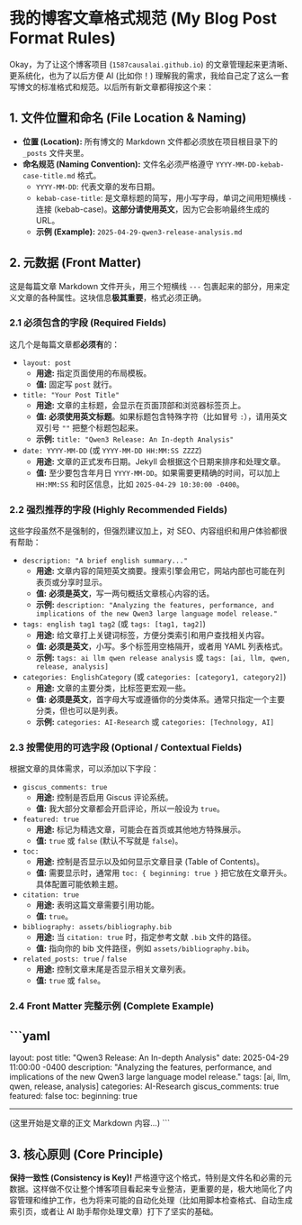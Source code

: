 # 我的博客文章格式规范 (My Blog Post Format Rules)

Okay，为了让这个博客项目 (`1587causalai.github.io`) 的文章管理起来更清晰、更系统化，也为了以后方便 AI (比如你！) 理解我的需求，我给自己定了这么一套写博文的标准格式和规范。以后所有新文章都得按这个来：

## 1. 文件位置和命名 (File Location & Naming)

- **位置 (Location):** 所有博文的 Markdown 文件都必须放在项目根目录下的 `_posts` 文件夹里。
- **命名规范 (Naming Convention):** 文件名必须严格遵守 `YYYY-MM-DD-kebab-case-title.md` 格式。
  - `YYYY-MM-DD`: 代表文章的发布日期。
  - `kebab-case-title`: 是文章标题的简写，用小写字母，单词之间用短横线 `-` 连接 (kebab-case)。**这部分请使用英文**，因为它会影响最终生成的 URL。
  - **示例 (Example):** `2025-04-29-qwen3-release-analysis.md`

## 2. 元数据 (Front Matter)

这是每篇文章 Markdown 文件开头，用三个短横线 `---` 包裹起来的部分，用来定义文章的各种属性。这块信息**极其重要**，格式必须正确。

### 2.1 必须包含的字段 (Required Fields)

这几个是每篇文章都**必须有**的：

- `layout: post`
  - **用途:** 指定页面使用的布局模板。
  - **值:** 固定写 `post` 就行。
- `title: "Your Post Title"`
  - **用途:** 文章的主标题，会显示在页面顶部和浏览器标签页上。
  - **值:** **必须使用英文标题**。如果标题包含特殊字符（比如冒号 `:`），请用英文双引号 `""` 把整个标题包起来。
  - **示例:** `title: "Qwen3 Release: An In-depth Analysis"`
- `date: YYYY-MM-DD` (或 `YYYY-MM-DD HH:MM:SS ZZZZ`)
  - **用途:** 文章的正式发布日期。Jekyll 会根据这个日期来排序和处理文章。
  - **值:** 至少要包含年月日 `YYYY-MM-DD`。如果需要更精确的时间，可以加上 `HH:MM:SS` 和时区信息，比如 `2025-04-29 10:30:00 -0400`。

### 2.2 强烈推荐的字段 (Highly Recommended Fields)

这些字段虽然不是强制的，但强烈建议加上，对 SEO、内容组织和用户体验都很有帮助：

- `description: "A brief english summary..."`
  - **用途:** 文章内容的简短英文摘要。搜索引擎会用它，网站内部也可能在列表页或分享时显示。
  - **值:** **必须是英文**，写一两句概括文章核心内容的话。
  - **示例:** `description: "Analyzing the features, performance, and implications of the new Qwen3 large language model release."`
- `tags: english tag1 tag2` (或 `tags: [tag1, tag2]`)
  - **用途:** 给文章打上关键词标签，方便分类索引和用户查找相关内容。
  - **值:** **必须是英文**，小写。多个标签用空格隔开，或者用 YAML 列表格式。
  - **示例:** `tags: ai llm qwen release analysis` 或 `tags: [ai, llm, qwen, release, analysis]`
- `categories: EnglishCategory` (或 `categories: [category1, category2]`)
  - **用途:** 文章的主要分类，比标签更宏观一些。
  - **值:** **必须是英文**，首字母大写或遵循你的分类体系。通常只指定一个主要分类，但也可以是列表。
  - **示例:** `categories: AI-Research` 或 `categories: [Technology, AI]`

### 2.3 按需使用的可选字段 (Optional / Contextual Fields)

根据文章的具体需求，可以添加以下字段：

- `giscus_comments: true`
  - **用途:** 控制是否启用 Giscus 评论系统。
  - **值:** 我大部分文章都会开启评论，所以一般设为 `true`。
- `featured: true`
  - **用途:** 标记为精选文章，可能会在首页或其他地方特殊展示。
  - **值:** `true` 或 `false` (默认不写就是 `false`)。
- `toc:`
  - **用途:** 控制是否显示以及如何显示文章目录 (Table of Contents)。
  - **值:** 需要显示时，通常用 `toc: { beginning: true }` 把它放在文章开头。具体配置可能依赖主题。
- `citation: true`
  - **用途:** 表明这篇文章需要引用功能。
  - **值:** `true`。
- `bibliography: assets/bibliography.bib`
  - **用途:** 当 `citation: true` 时，指定参考文献 `.bib` 文件的路径。
  - **值:** 指向你的 bib 文件路径，例如 `assets/bibliography.bib`。
- `related_posts: true` / `false`
  - **用途:** 控制文章末尾是否显示相关文章列表。
  - **值:** `true` 或 `false`。

### 2.4 Front Matter 完整示例 (Complete Example)

## \`\`\`yaml

layout: post
title: "Qwen3 Release: An In-depth Analysis"
date: 2025-04-29 11:00:00 -0400
description: "Analyzing the features, performance, and implications of the new Qwen3 large language model release."
tags: [ai, llm, qwen, release, analysis]
categories: AI-Research
giscus_comments: true
featured: false
toc:
beginning: true

---

(这里开始是文章的正文 Markdown 内容...)
\`\`\`

## 3. 核心原则 (Core Principle)

**保持一致性 (Consistency is Key)!** 严格遵守这个格式，特别是文件名和必需的元数据。这样做不仅让整个博客项目看起来专业整洁，更重要的是，极大地简化了内容管理和维护工作，也为将来可能的自动化处理（比如用脚本检查格式、自动生成索引页，或者让 AI 助手帮你处理文章）打下了坚实的基础。

